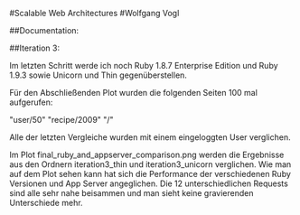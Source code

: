 #Scalable Web Architectures
#Wolfgang Vogl

##Documentation:



##Iteration 3:

Im letzten Schritt werde ich noch Ruby 1.8.7 Enterprise Edition und Ruby 1.9.3 sowie Unicorn und Thin gegenüberstellen.

Für den Abschließenden Plot wurden die folgenden Seiten 100 mal aufgerufen:

"user/50"
"recipe/2009"
"/"

Alle der letzten Vergleiche wurden mit einem eingeloggten User verglichen. 

Im Plot final_ruby_and_appserver_comparison.png werden die Ergebnisse aus den Ordnern iteration3_thin und iteration3_unicorn verglichen. Wie man auf dem Plot sehen kann hat sich die Performance der verschiedenen Ruby Versionen und App Server angeglichen. Die 12 unterschiedlichen Requests sind alle sehr nahe beisammen und man sieht keine gravierenden Unterschiede mehr.